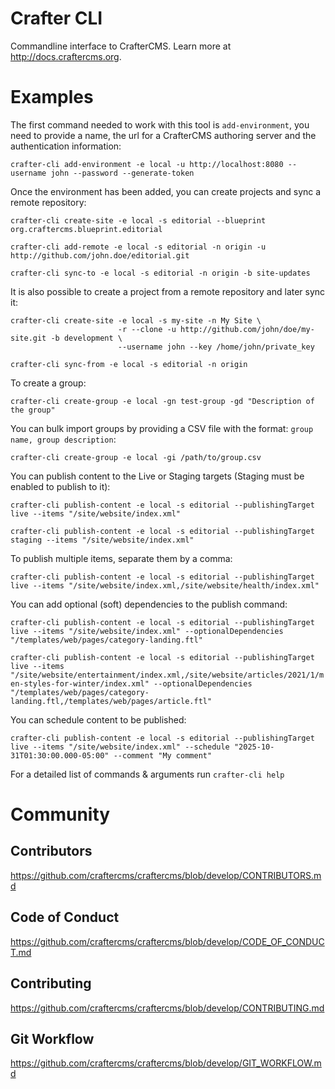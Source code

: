 # Crafter CLI
Commandline interface to CrafterCMS. Learn more at http://docs.craftercms.org.

# Examples

The first command needed to work with this tool is `add-environment`, you need to provide a name, the url for a
CrafterCMS authoring server and the authentication information:

`crafter-cli add-environment -e local -u http://localhost:8080 --username john --password --generate-token`

Once the environment has been added, you can create projects and sync a remote repository:

`crafter-cli create-site -e local -s editorial --blueprint org.craftercms.blueprint.editorial`

`crafter-cli add-remote -e local -s editorial -n origin -u http://github.com/john.doe/editorial.git`

`crafter-cli sync-to -e local -s editorial -n origin -b site-updates`

It is also possible to create a project from a remote repository and later sync it:

```
crafter-cli create-site -e local -s my-site -n My Site \
                        -r --clone -u http://github.com/john/doe/my-site.git -b development \
                        --username john --key /home/john/private_key
```

`crafter-cli sync-from -e local -s editorial -n origin`

To create a group:

`crafter-cli create-group -e local -gn test-group -gd "Description of the group"`

You can bulk import groups by providing a CSV file with the format: `group name, group description`:

`crafter-cli create-group -e local -gi /path/to/group.csv`

You can publish content to the Live or Staging targets (Staging must be enabled to publish to it):

`crafter-cli publish-content -e local -s editorial --publishingTarget live --items "/site/website/index.xml"`

`crafter-cli publish-content -e local -s editorial --publishingTarget staging --items "/site/website/index.xml"`

To publish multiple items, separate them by a comma:

`crafter-cli publish-content -e local -s editorial --publishingTarget live --items "/site/website/index.xml,/site/website/health/index.xml"`

You can add optional (soft) dependencies to the publish command:

`crafter-cli publish-content -e local -s editorial --publishingTarget live --items "/site/website/index.xml" --optionalDependencies "/templates/web/pages/category-landing.ftl"`

`crafter-cli publish-content -e local -s editorial --publishingTarget live --items "/site/website/entertainment/index.xml,/site/website/articles/2021/1/men-styles-for-winter/index.xml" --optionalDependencies "/templates/web/pages/category-landing.ftl,/templates/web/pages/article.ftl"`

You can schedule content to be published:

`crafter-cli publish-content -e local -s editorial --publishingTarget live --items "/site/website/index.xml" --schedule "2025-10-31T01:30:00.000-05:00" --comment "My comment"`

For a detailed list of commands & arguments run `crafter-cli help`

# Community
## Contributors
https://github.com/craftercms/craftercms/blob/develop/CONTRIBUTORS.md

## Code of Conduct
https://github.com/craftercms/craftercms/blob/develop/CODE_OF_CONDUCT.md

## Contributing
https://github.com/craftercms/craftercms/blob/develop/CONTRIBUTING.md

## Git Workflow
https://github.com/craftercms/craftercms/blob/develop/GIT_WORKFLOW.md
